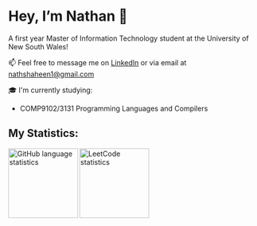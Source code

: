 # Hey, I’m Nathan 👋

A first year Master of Information Technology student at the University of New South Wales!

📫 Feel free to message me on [LinkedIn](https://www.linkedin.com/in/nathan-shaheen/) or via email at nathshaheen1@gmail.com

🎓 I'm currently studying:
  - COMP9102/3131 Programming Languages and Compilers

## My Statistics:

<div>
<!--   <img src="https://github-readme-stats.vercel.app/api?username=nathshaheen&count_private=true&include_all_commits=true&show_icons=true&theme=dark" alt="GitHub statistics" align="left" height="140rem"/> -->
  <img src="https://github-readme-stats.vercel.app/api/top-langs/?username=nathshaheen&layout=compact&bg_color=101010&border_color=313131&title_color=f0f0f0&text_color=f0f0f0" alt="GitHub language statistics" align="left" height="140rem"/>
  <img src="https://leetcard.jacoblin.cool/nvvvthn?theme=dark&font=Source%20Code%20Pro" alt="LeetCode statistics" align="left" height="140rem"/>
</div>
